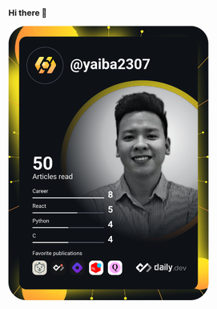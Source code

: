 ### Hi there 👋

<!--
**trungbui2307/trungbui2307** is a ✨ _special_ ✨ repository because its `README.md` (this file) appears on your GitHub profile.

Here are some ideas to get you started:

- 🔭 I’m currently working on ...
- 🌱 I’m currently learning ...
- 👯 I’m looking to collaborate on ...
- 🤔 I’m looking for help with ...
- 💬 Ask me about ...
- 📫 How to reach me: ...
- 😄 Pronouns: ...
- ⚡ Fun fact: ...
-->
<a href="https://app.daily.dev/yaiba2307"><img src="https://github.com/trungbui2307/trungbui2307/blob/d7c8228c022df3fadcd506aaa3a6d6467a987629/devcard.svg" width="400" alt="Manh Trung BUI's Dev Card"/></a>
